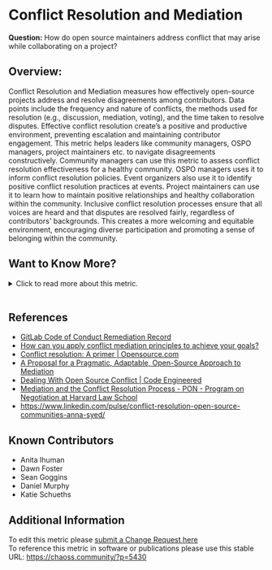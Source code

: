# Conflict Resolution and Mediation

**Question:** How do open source maintainers address conflict that may arise while collaborating on a project?

## Overview:

Conflict Resolution and Mediation measures how effectively open-source projects address and resolve disagreements among contributors. Data points include the frequency and nature of conflicts, the methods used for resolution (e.g., discussion, mediation, voting), and the time taken to resolve disputes. Effective conflict resolution create’s a positive and productive environment, preventing escalation and maintaining contributor engagement. This metric helps leaders like community managers, OSPO managers, project maintainers etc. to  navigate disagreements constructively. Community managers can use this metric to assess conflict resolution effectiveness for a healthy community. OSPO managers uses it to inform conflict resolution policies. Event organizers also use it to identify positive conflict resolution practices at events. Project maintainers can use it to learn how to maintain positive relationships and healthy collaboration within the community.
Inclusive conflict resolution processes ensure that all voices are heard and that disputes are resolved fairly, regardless of contributors' backgrounds. This creates a more welcoming and equitable environment, encouraging diverse participation and promoting a sense of belonging within the community.

## Want to Know More?

<span markdown="1"><details>

<summary>Click to read more about this metric.</summary>

### Data Collection Strategies

Identification of Conflicts:

*   Are details about the conflict resolution and mediation process included in the project governance (or linked from the governance documentation?
*   Does the project offer any conflict resolution training to maintainers or leaders in the community?
*   Do community members know how conflicts are resolved?
*   Is there a documented process for mediation when community members disagree?
*   Are there different conflict resolution policies for technical disagreements and personal disagreements?
*   Is there a way to indicate when “conversations” turn into “conflict?”
*   Is the mediation party a neutral third party? How is neutrality defined?
*   Is there a medium in which community members can report incidents where conflicts arise?
*   What are the materials presented to analyse the origin of these conflicts?

Example survey questions to gauge people’s satisfaction with and knowledge of the process:

*   Likert scale \[1-x] item: I feel that there are conflicts in the community that go unresolved.
*   Likert scale \[1-x] item: I feel that conflicts within the community have a negative impact for other community members.
*   Likert scale \[1-x] item: If I had a conflict within the community, I know where to turn to find resolution.
*   Likert scale \[1-x] item: There are specific areas within the community where conflict continually arises.
*   Likert scale \[1-x] item: Conflicts in my community become personal.

</details></span><br>

## References

*   [GitLab Code of Conduct Remediation Record](https://gitlab.com/tgdp/templates/-/blob/main/code-of-conduct/guide-code-of-conduct-remediation-record.md?ref_type=heads)
*   [How can you apply conflict mediation principles to achieve your goals?](https://www.linkedin.com/advice/1/how-can-you-apply-conflict-mediation-principles)
*   [Conflict resolution: A primer | Opensource.com](https://opensource.com/life/16/5/conflict-resolution-primer)
*   [A Proposal for a Pragmatic, Adaptable, Open-Source Approach to Mediation](https://papers.ssrn.com/sol3/papers.cfm?abstract_id=2572265)
*   [Dealing With Open Source Conflict | Code Engineered](https://codeengineered.com/blog/2018/open-source-conflict/)
*   [Mediation and the Conflict Resolution Process - PON - Program on Negotiation at Harvard Law School](https://www.pon.harvard.edu/daily/conflict-resolution/mediation-and-conflict-resolution/)
*   <https://www.linkedin.com/pulse/conflict-resolution-open-source-communities-anna-syed/>

## Known Contributors

* Anita Ihuman
* Dawn Foster
* Sean Goggins
* Daniel Murphy
* Katie Schueths

## Additional Information

To edit this metric please [submit a Change Request here](https://github.com/chaoss/wg-dei/blob/main/focus-areas/project-and-community/conflict-resolution-and-mediation.md)<br>
To reference this metric in software or publications please use this stable URL: <https://chaoss.community/?p=5430>

<!-- # For groupings in the knowledge base
Context tags: Project, Governance and Leadership
Keyword tags: conflict, communication, mediation
-->

